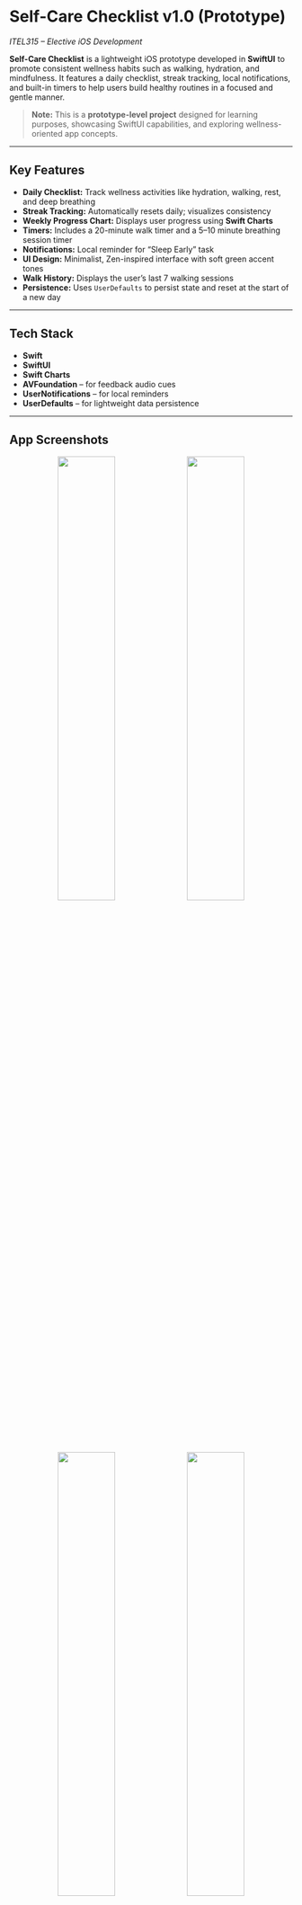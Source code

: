 # **Self-Care Checklist v1.0 (Prototype)**  
*ITEL315 – Elective iOS Development*

**Self-Care Checklist** is a lightweight iOS prototype developed in **SwiftUI** to promote consistent wellness habits such as walking, hydration, and mindfulness. It features a daily checklist, streak tracking, local notifications, and built-in timers to help users build healthy routines in a focused and gentle manner.

> **Note:** This is a **prototype-level project** designed for learning purposes, showcasing SwiftUI capabilities, and exploring wellness-oriented app concepts.

---

## **Key Features**

- **Daily Checklist:** Track wellness activities like hydration, walking, rest, and deep breathing  
- **Streak Tracking:** Automatically resets daily; visualizes consistency  
- **Weekly Progress Chart:** Displays user progress using **Swift Charts**  
- **Timers:** Includes a 20-minute walk timer and a 5–10 minute breathing session timer  
- **Notifications:** Local reminder for “Sleep Early” task  
- **UI Design:** Minimalist, Zen-inspired interface with soft green accent tones  
- **Walk History:** Displays the user’s last 7 walking sessions  
- **Persistence:** Uses `UserDefaults` to persist state and reset at the start of a new day

---

## **Tech Stack**

- **Swift**
- **SwiftUI**
- **Swift Charts**
- **AVFoundation** – for feedback audio cues  
- **UserNotifications** – for local reminders  
- **UserDefaults** – for lightweight data persistence

---

## **App Screenshots**

<div align="center">
  <img src="https://github.com/user-attachments/assets/cbf7b521-8f87-4585-89db-e0b26d88d9bb" width="45%" />
  <img src="https://github.com/user-attachments/assets/bd81cdc8-408a-45a7-96ce-82d32e2945fb" width="45%" />
</div>
<br/>
<div align="center">
  <img src="https://github.com/user-attachments/assets/3f60296a-1ef4-459e-8836-f4c3d2c8ed16" width="45%" />
  <img src="https://github.com/user-attachments/assets/d6d5ad95-7842-4c2c-90d7-f9355b89af7f" width="45%" />
</div>
<br/>
<div align="center">
  <img src="https://github.com/user-attachments/assets/e473886c-cb20-4de2-8f4c-951df059ed7d" width="45%" />
</div>

---

## **Project Objectives**

This prototype showcases the following:

- Development of reusable SwiftUI components  
- Task state persistence and automatic daily reset  
- Integration of sheets, timers, and view logic using SwiftUI  
- Usage of `@AppStorage` and `UserDefaults` for simple state management  
- Implementation of clean, user-friendly UI/UX for habit-forming experiences

---

## **Installation Instructions**

1. Clone the repository:  
   ```bash
   git clone https://github.com/Eissxs/self-care-checklist.git
   ```

2. Open `SelfCareChecklist.xcodeproj` in Xcode  
3. Run on a simulator or physical iOS device (**iOS 16+ recommended**)

---

## **Areas for Improvement (Toward Production Readiness)**

### **1. File Organization**

- All logic is currently in `ContentView.swift`  
- **Recommended refactor:**  
  - Move task logic into `TaskManager.swift` or a dedicated ViewModel  
  - Create a `Models/` directory for data types like `Task`, `StreakDay`  
  - Extract timer views into a `Views/Timers/` subfolder  
  - Use `Assets.xcassets` consistently for color and image management  

### **2. State Management**

- Uses `@State` and `@AppStorage` directly within views  
- Consider migrating to `ObservableObject` with `@StateObject` for scalable and modular state control (MVVM architecture)  
- This improves testability and separation of concerns  

### **3. Hardcoded Strings**

- Repetitive use of strings such as “Drink water” and “Take deep breaths”  
- Use constants or enums to support localization and reduce risk of inconsistency  

### **4. Data Persistence**

- Currently relies solely on `UserDefaults`  
- For more scalable data handling, consider using `CoreData` or shared state management with `@ObservableObject` and `AppStorage`

---

## **Documentation**

- [**UI Flow Diagram**](docs/UI_Flow_Diagram.png) *(Note: Created using Eraser AI; not fully accurate)*  
- [**Architecture Overview**](docs/Architecture_Overview.png)  
- [**Developer Setup Guide**](docs/DEV_SETUP.md)

---

## **Author**

Developed by **Eissxs**  
*“When I wrote this code, only God and I understood what I did. Welp, now only God knows.”*
